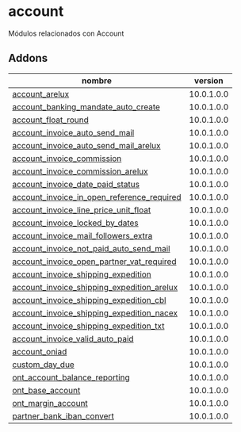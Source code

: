 account
=========
Módulos relacionados con Account


Addons
----------------
nombre | version
--- | ---
[account_arelux](account_arelux/) | 10.0.1.0.0
[account_banking_mandate_auto_create](account_banking_mandate_auto_create/) | 10.0.1.0.0
[account_float_round](account_float_round/) | 10.0.1.0.0
[account_invoice_auto_send_mail](account_invoice_auto_send_mail/) | 10.0.1.0.0
[account_invoice_auto_send_mail_arelux](account_invoice_auto_send_mail_arelux/) | 10.0.1.0.0
[account_invoice_commission](account_invoice_commission/) | 10.0.1.0.0
[account_invoice_commission_arelux](account_invoice_commission_arelux/) | 10.0.1.0.0
[account_invoice_date_paid_status](account_invoice_date_paid_status/) | 10.0.1.0.0
[account_invoice_in_open_reference_required](account_invoice_in_open_reference_required/) | 10.0.1.0.0
[account_invoice_line_price_unit_float](account_invoice_line_price_unit_float/) | 10.0.1.0.0
[account_invoice_locked_by_dates](account_invoice_locked_by_dates/) | 10.0.1.0.0
[account_invoice_mail_followers_extra](account_invoice_mail_followers_extra/) | 10.0.1.0.0
[account_invoice_not_paid_auto_send_mail](account_invoice_not_paid_auto_send_mail/) | 10.0.1.0.0
[account_invoice_open_partner_vat_required](account_invoice_open_partner_vat_required/) | 10.0.1.0.0
[account_invoice_shipping_expedition](account_invoice_shipping_expedition/) | 10.0.1.0.0
[account_invoice_shipping_expedition_arelux](account_invoice_shipping_expedition_arelux/) | 10.0.1.0.0
[account_invoice_shipping_expedition_cbl](account_invoice_shipping_expedition_cbl/) | 10.0.1.0.0
[account_invoice_shipping_expedition_nacex](account_invoice_shipping_expedition_nacex/) | 10.0.1.0.0
[account_invoice_shipping_expedition_txt](account_invoice_shipping_expedition_txt/) | 10.0.1.0.0
[account_invoice_valid_auto_paid](account_invoice_valid_auto_paid/) | 10.0.1.0.0
[account_oniad](account_oniad/) | 10.0.1.0.0
[custom_day_due](custom_day_due/) | 10.0.1.0.0
[ont_account_balance_reporting](ont_account_balance_reporting/) | 10.0.1.0.0
[ont_base_account](ont_base_account/) | 10.0.1.0.0
[ont_margin_account](ont_margin_account/) | 10.0.1.0.0
[partner_bank_iban_convert](partner_bank_iban_convert/) | 10.0.1.0.0
